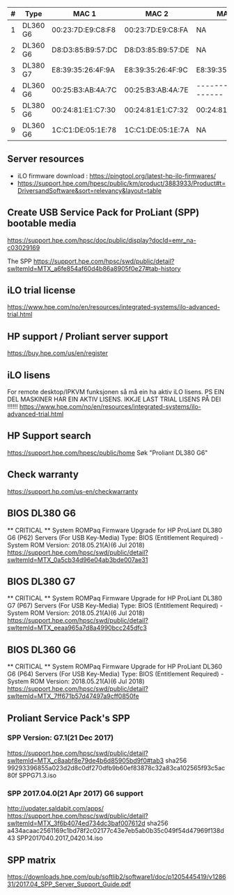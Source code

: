 


| # |   Type   |        MAC 1      |        MAC 2      |        MAC 3      |     MAC 4         |      iLO MAC      |    iLO Name   |    iLO type    |
|---|----------|-------------------|-------------------|-------------------|-------------------|-------------------|---------------|----------------|
| 1 | DL360 G6 | 00:23:7D:E9:C8:F8 | 00:23:7D:E9:C8:FA |        NA         |         NA        | 00:24:81:FB:17:92 | ILOCZJ92200E9 | iLO 2 Advanced |
| 2 | DL360 G6 | D8:D3:85:B9:57:DC | D8:D3:85:B9:57:DE |        NA         |         NA        | D8:D3:85:C0:ED:30 | ILOCZJ0110282 | iLO 2          |
| 3 | DL380 G7 | E8:39:35:26:4F:9A | E8:39:35:26:4F:9C | E8:39:35:26:4F:9E | E8:39:35:26:4F:A0 | E8:39:35:26:4F:A2 | ILOCZ22130BS7 | iLO 3 Advanced |
| 4 | DL360 G6 | 00:25:B3:AB:4A:7C | 00:25:B3:AB:4A:7E |---------NA--------|--------NA---------| 00:25:B3:AD:B6:14 | ILOCZJ92808AW | iLO 2          |
| 5 | DL380 G6 | 00:24:81:E1:C7:30 | 00:24:81:E1:C7:32 | 00:24:81:E1:C7:34 | 00:24:81:E1:C7:36 | 00:24:81:E1:C7:38 | ILOCZC92036J6 | iLO 2 Advanced |
| 9 | DL360 G6 | 1C:C1:DE:05:1E:78 | 1C:C1:DE:05:1E:7A |        NA         |         NA        | 1C:C1:DE:08:17:58 | ILOCZJ02209Q2 | iLO 2 Advanced | 




## Server resources
 * iLO firmware download : https://pingtool.org/latest-hp-ilo-firmwares/
 * https://support.hpe.com/hpesc/public/km/product/3883933/Product#t=DriversandSoftware&sort=relevancy&layout=table




## Create USB Service Pack for ProLiant (SPP) bootable media 

https://support.hpe.com/hpsc/doc/public/display?docId=emr_na-c03029169

The SPP
https://support.hpe.com/hpsc/swd/public/detail?swItemId=MTX_a6fe854af60d4b86a8905f0e27#tab-history


## iLO trial license
https://www.hpe.com/no/en/resources/integrated-systems/ilo-advanced-trial.html






## HP support / Proliant server support
https://buy.hpe.com/us/en/register

## iLO lisens
For remote desktop/IPKVM funksjonen så må ein ha aktiv iLO lisens.
PS EIN DEL MASKINER HAR EIN AKTIV LISENS. IKKJE LAST TRIAL LISENS PÅ DEI !!!!!!
https://www.hpe.com/no/en/resources/integrated-systems/ilo-advanced-trial.html

## HP Support search
https://support.hpe.com/hpesc/public/home
Søk "Proliant DL380 G6"



## Check warranty
https://support.hp.com/us-en/checkwarranty


## BIOS DL380 G6
** CRITICAL ** System ROMPaq Firmware Upgrade for HP ProLiant DL380 G6 (P62) Servers (For USB Key-Media)
Type:	BIOS (Entitlement Required) - System ROM
Version:	2018.05.21(A)(6 Jul 2018)
https://support.hpe.com/hpsc/swd/public/detail?swItemId=MTX_0a5cb34d96e04ab3bde007ae31

## BIOS DL380 G7
** CRITICAL ** System ROMPaq Firmware Upgrade for HP ProLiant DL380 G7 (P67) Servers (For USB Key-Media)
Type:	BIOS (Entitlement Required) - System ROM
Version:	2018.05.21(A)(6 Jul 2018)
https://support.hpe.com/hpsc/swd/public/detail?swItemId=MTX_eeaa965a7d8a4990bcc245dfc3


## BIOS DL360 G6
** CRITICAL ** System ROMPaq Firmware Upgrade for HP ProLiant DL360 G6 (P64) Servers (For USB Key-Media)
Type:	BIOS (Entitlement Required) - System ROM
Version:	2018.05.21(A)(6 Jul 2018)
https://support.hpe.com/hpsc/swd/public/detail?swItemId=MTX_7ff671b57d47497a9cff0850fe


## Proliant Service Pack's SPP

### SPP Version:	G7.1(21 Dec 2017)
https://support.hpe.com/hpsc/swd/public/detail?swItemId=MTX_c8aabf8e79de4b6d85905bd9f0#tab3
sha256
99293396855a023d2d8c0df270dfb9b60ef83878c32a83ca102565f93c5ac80f	SPPG71.3.iso


### SPP 2017.04.0(21 Apr 2017)  G6 support
http://updater.saldabit.com/apps/
https://support.hpe.com/hpsc/swd/public/detail?swItemId=MTX_3f6b4074ed734dc3baf007612d
sha256 a434acaac2561169c1bd78f2c02177c43e7eb5ab0b35c049f54d47969f138d43	SPP2017040.2017_0420.14.iso


## SPP matrix
https://downloads.hpe.com/pub/softlib2/software1/doc/p1205445419/v128631/2017.04_SPP_Server_Support_Guide.pdf
